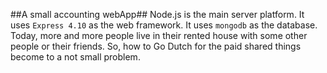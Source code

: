 ##A small accounting webApp##
Node.js is the main server platform.
It uses `Express 4.10` as the web framework.
It uses `mongodb` as the database.
Today, more and more people live in their rented house with some other people or their friends.
So, how to Go Dutch for the paid shared things become to a not small problem.
